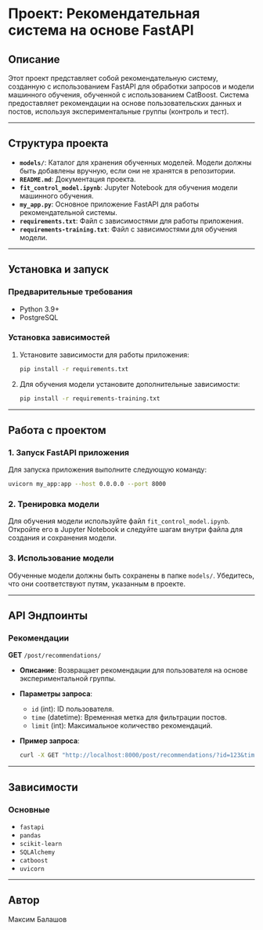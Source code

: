 # Проект: Рекомендательная система на основе FastAPI

## Описание
Этот проект представляет собой рекомендательную систему, созданную с использованием FastAPI для обработки запросов и модели машинного обучения, обученной с использованием CatBoost. Система предоставляет рекомендации на основе пользовательских данных и постов, используя экспериментальные группы (контроль и тест).

---

## Структура проекта

- **`models/`**: Каталог для хранения обученных моделей. Модели должны быть добавлены вручную, если они не хранятся в репозитории.
- **`README.md`**: Документация проекта.
- **`fit_control_model.ipynb`**: Jupyter Notebook для обучения модели машинного обучения.
- **`my_app.py`**: Основное приложение FastAPI для работы рекомендательной системы.
- **`requirements.txt`**: Файл с зависимостями для работы приложения.
- **`requirements-training.txt`**: Файл с зависимостями для обучения модели.

---

## Установка и запуск

### Предварительные требования
- Python 3.9+
- PostgreSQL

### Установка зависимостей
1. Установите зависимости для работы приложения:
   ```bash
   pip install -r requirements.txt
   ```

2. Для обучения модели установите дополнительные зависимости:
   ```bash
   pip install -r requirements-training.txt
   ```

---

## Работа с проектом

### 1. Запуск FastAPI приложения
Для запуска приложения выполните следующую команду:
```bash
uvicorn my_app:app --host 0.0.0.0 --port 8000
```

### 2. Тренировка модели
Для обучения модели используйте файл `fit_control_model.ipynb`. Откройте его в Jupyter Notebook и следуйте шагам внутри файла для создания и сохранения модели.

### 3. Использование модели
Обученные модели должны быть сохранены в папке `models/`. Убедитесь, что они соответствуют путям, указанным в проекте.

---

## API Эндпоинты

### Рекомендации
**GET** `/post/recommendations/`
- **Описание**: Возвращает рекомендации для пользователя на основе экспериментальной группы.
- **Параметры запроса**:
  - `id` (int): ID пользователя.
  - `time` (datetime): Временная метка для фильтрации постов.
  - `limit` (int): Максимальное количество рекомендаций.

- **Пример запроса**:
  ```bash
  curl -X GET "http://localhost:8000/post/recommendations/?id=123&time=2021-12-14T14:00:00&limit=5"
  ```

---

## Зависимости

### Основные
- `fastapi`
- `pandas`
- `scikit-learn`
- `SQLAlchemy`
- `catboost`
- `uvicorn`

---

## Автор
Максим Балашов



